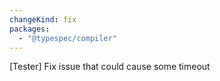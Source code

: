 ```yaml
---
changeKind: fix
packages:
  - "@typespec/compiler"
---
```


[Tester] Fix issue that could cause some timeout